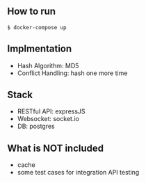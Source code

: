
## How to run

```shell
$ docker-compose up
```

## Implmentation

- Hash Algorithm: MD5
- Conflict Handling: hash one more time

## Stack

- RESTful API: expressJS
- Websocket: socket.io
- DB: postgres

## What is NOT included

- cache
- some test cases for integration API testing